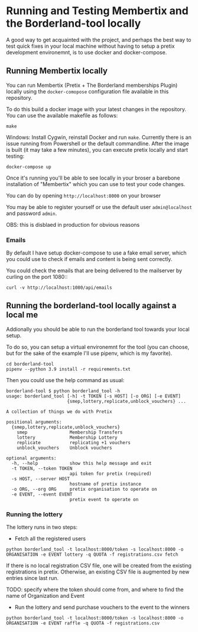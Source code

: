 # Running and Testing Membertix and the Borderland-tool locally

A good way to get acquainted with the project, and perhaps the best way
to test quick fixes in your local machine without having to setup a pretix
development environemnt, is to use docker and docker-compose.

## Running Membertix locally

You can run Membertix (Pretix + The Borderland memberships Plugin) locally
using the `docker-comopose` configuration file available in this repository.

To do this build a docker image with your latest changes in the repository.
You can use the available makefile as follows:

```
make
```

Windows: Install Cygwin, reinstall Docker and run `make`. Currently there is an issue running from Powershell or the default commandline.
After the image is built (it may take a few minutes), you can execute pretix
locally and start testing:

```
docker-compose up
```

Once it's running you'll be able to see locally in your broser a barebone
installation of "Membertix" which you can use to test your code changes.

You can do by opening `http://localhost:8000` on your browser

You may be able to register yourself or use the default user `admin@localhost`
and password `admin`.

OBS: this is disblaed in production for obvious reasons

### Emails

By default I have setup docker-compose to use a fake email server, which you
could use to check if emails and content is being sent correctly.

You could check the emails that are being delivered to the mailserver
by curling on the port 1080::

```
curl -v http://localhost:1080/api/emails
```

## Running the borderland-tool locally against a local me

Addionally you should be able to run the borderland tool towards your local setup.

To do so, you can setup a virtual environemnt for the tool (you can choose, but
for the sake of the example I'll use pipenv, which is my favorite).

```
cd borderland-tool
pipenv --python 3.9 install -r requirements.txt
```

Then you could use the help command as usual:

```
borderland-tool $ python borderland_tool -h
usage: borderland_tool [-h] -t TOKEN [-s HOST] [-o ORG] [-e EVENT]
                       {smep,lottery,replicate,unblock_vouchers} ...

A collection of things we do with Pretix

positional arguments:
  {smep,lottery,replicate,unblock_vouchers}
    smep                Membership Transfers
    lottery             Membership Lottery
    replicate           replicating +1 vouchers
    unblock_vouchers    Unblock vouchers

optional arguments:
  -h, --help            show this help message and exit
  -t TOKEN, --token TOKEN
                        api token for pretix (required)
  -s HOST, --server HOST
                        hostname of pretix instance
  -o ORG, --org ORG     pretix organisation to operate on
  -e EVENT, --event EVENT
                        pretix event to operate on

```

### Running the lottery

The lottery runs in two steps:

- Fetch all the registered users

```
python borderland_tool -t localhost:8000/token -s localhost:8000 -o ORGANISATION -e EVENT lottery -q QUOTA -f registrations.csv fetch
```

If there is no local registration CSV file, one will be created from the existing registrations in pretix. Otherwise, an existing CSV file is augmented by new entries since last run.

TODO: specify where the token should come from, and where to find the name of Organization and Event

- Run the lottery and send purchase vouchers to the event to the winners

```
python borderland_tool -t localhost:8000/token -s localhost:8000 -o ORGANISATION -e EVENT raffle -q QUOTA -f registrations.csv
```
